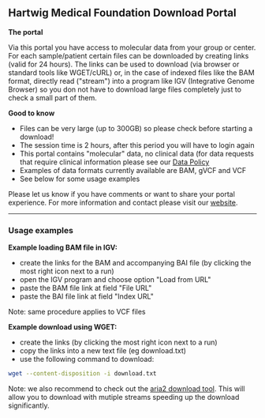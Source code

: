 ## Hartwig Medical Foundation Download Portal

**The portal**

Via this portal you have access to molecular data from your group or center. For each sample/patient certain files can be downloaded by creating links (valid for 24 hours). The links can be used to download (via browser or standard tools like WGET/cURL) or, in the case of indexed files like the BAM format, directly read ("stream") into a program like IGV (Integrative Genome Browser) so you don not have to download large files completely just to check a small part of them.

**Good to know**

- Files can be very large (up to 300GB) so please check before starting a download!
- The session time is 2 hours, after this period you will have to login again
- This portal contains "molecular" data, no clinical data (for data requests that require clinical information please see our [Data Policy](http://www.hartwigmedicalfoundation.nl/databeleid/)
- Examples of data formats currently available are BAM, gVCF and VCF
- See below for some usage examples

Please let us know if you have comments or want to share your portal experience. For more information and contact please visit our [website](https://www.hartwigmedicalfoundation.nl).

-----
### Usage examples

**Example loading BAM file in IGV:**
- create the links for the BAM and accompanying BAI file (by clicking the most right icon next to a run)
- open the IGV program and choose option "Load from URL"
- paste the BAM file link at field "File URL"
- paste the BAI file link at field "Index URL"

Note: same procedure applies to VCF files

**Example download using WGET:**
- create the links (by clicking the most right icon next to a run)
- copy the links into a new text file (eg download.txt)
- use the following command to download: 

```sh
wget --content-disposition -i download.txt
```

Note: we also recommend to check out the [aria2 download tool](https://aria2.github.io/). This will allow you to download with mutiple streams speeding up the download significantly.

